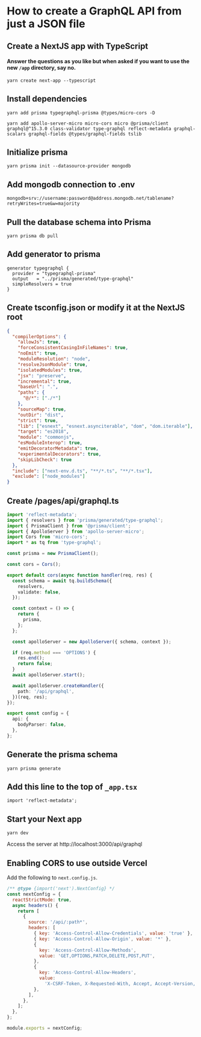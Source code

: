 # How to create a GraphQL API from just a JSON file

## Create a NextJS app with TypeScript

#### Answer the questions as you like but when asked if you want to use the new `/app` directory, say no.

```
yarn create next-app --typescript
```

## Install dependencies

```
yarn add prisma typegraphql-prisma @types/micro-cors -D

yarn add apollo-server-micro micro-cors micro @prisma/client graphql@^15.3.0 class-validator type-graphql reflect-metadata graphql-scalars graphql-fields @types/graphql-fields tslib
```

## Initialize prisma

```
yarn prisma init --datasource-provider mongodb
```

## Add mongodb connection to .env

```
mongodb+srv://username:password@address.mongodb.net/tablename?retryWrites=true&w=majority
```

## Pull the database schema into Prisma

```
yarn prisma db pull
```

## Add generator to prisma

```prisma
generator typegraphql {
  provider = "typegraphql-prisma"
  output   = "../prisma/generated/type-graphql"
  simpleResolvers = true
}
```

## Create tsconfig.json or modify it at the NextJS root

```json
{
  "compilerOptions": {
    "allowJs": true,
    "forceConsistentCasingInFileNames": true,
    "noEmit": true,
    "moduleResolution": "node",
    "resolveJsonModule": true,
    "isolatedModules": true,
    "jsx": "preserve",
    "incremental": true,
    "baseUrl": ".",
    "paths": {
      "@/*": ["./*"]
    },
    "sourceMap": true,
    "outDir": "dist",
    "strict": true,
    "lib": ["esnext", "esnext.asynciterable", "dom", "dom.iterable"],
    "target": "es2018",
    "module": "commonjs",
    "esModuleInterop": true,
    "emitDecoratorMetadata": true,
    "experimentalDecorators": true,
    "skipLibCheck": true
  },
  "include": ["next-env.d.ts", "**/*.ts", "**/*.tsx"],
  "exclude": ["node_modules"]
}


```

## Create /pages/api/graphql.ts

```ts
import 'reflect-metadata';
import { resolvers } from 'prisma/generated/type-graphql';
import { PrismaClient } from '@prisma/client';
import { ApolloServer } from 'apollo-server-micro';
import Cors from 'micro-cors';
import * as tq from 'type-graphql';

const prisma = new PrismaClient();

const cors = Cors();

export default cors(async function handler(req, res) {
  const schema = await tq.buildSchema({
    resolvers,
    validate: false,
  });

  const context = () => {
    return {
      prisma,
    };
  };

  const apolloServer = new ApolloServer({ schema, context });

  if (req.method === 'OPTIONS') {
    res.end();
    return false;
  }
  await apolloServer.start();

  await apolloServer.createHandler({
    path: '/api/graphql',
  })(req, res);
});

export const config = {
  api: {
    bodyParser: false,
  },
};

```

## Generate the prisma schema

```
yarn prisma generate
```

## Add this line to the top of `_app.tsx`

```tsx
import 'reflect-metadata';
```

## Start your Next app

```
yarn dev
```
Access the server at http://localhost:3000/api/graphql

## Enabling CORS to use outside Vercel

Add the following to `next.config.js`.

```js
/** @type {import('next').NextConfig} */
const nextConfig = {
  reactStrictMode: true,
  async headers() {
    return [
      {
        source: '/api/:path*',
        headers: [
          { key: 'Access-Control-Allow-Credentials', value: 'true' },
          { key: 'Access-Control-Allow-Origin', value: '*' },
          {
            key: 'Access-Control-Allow-Methods',
            value: 'GET,OPTIONS,PATCH,DELETE,POST,PUT',
          },
          {
            key: 'Access-Control-Allow-Headers',
            value:
              'X-CSRF-Token, X-Requested-With, Accept, Accept-Version, Content-Length, Content-MD5, Content-Type, Date, X-Api-Version',
          },
        ],
      },
    ];
  },
};

module.exports = nextConfig;
```
